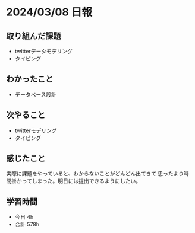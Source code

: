 # 2024/03/08 日報

## 取り組んだ課題
- twitterデータモデリング
- タイピング

## わかったこと
- データベース設計

## 次やること
- twitterモデリング
- タイピング

## 感じたこと
 実際に課題をやっていると、わからないことがどんどん出てきて
 思ったより時間掛かってしまった。明日には提出できるようにしたい。

## 学習時間
- 今日 4h
- 合計 578h
